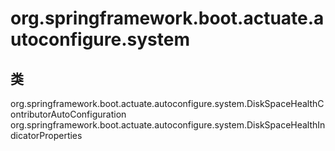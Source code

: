 # org.springframework.boot.actuate.autoconfigure.system

## 类

org.springframework.boot.actuate.autoconfigure.system.DiskSpaceHealthContributorAutoConfiguration
org.springframework.boot.actuate.autoconfigure.system.DiskSpaceHealthIndicatorProperties




